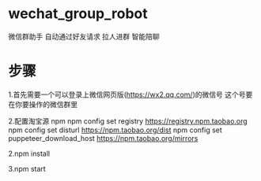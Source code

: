 # wechat_group_robot
微信群助手 自动通过好友请求 拉人进群 智能陪聊

# 步骤
1.首先需要一个可以登录上微信网页版(https://wx2.qq.com/)的微信号 这个号要在你要操作的微信群里

2.配置淘宝源
npm
    npm config set registry https://registry.npm.taobao.org
    npm config set disturl https://npm.taobao.org/dist
    npm config set puppeteer_download_host https://npm.taobao.org/mirrors

2.npm install

3.npm start
